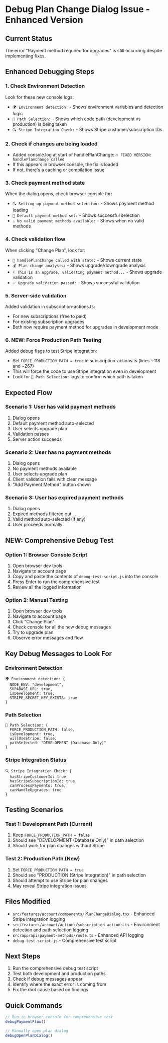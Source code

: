 # Debug Plan Change Dialog Issue - Enhanced Version

## Current Status
The error "Payment method required for upgrades" is still occurring despite implementing fixes.

## Enhanced Debugging Steps

### 1. Check Environment Detection
Look for these new console logs:
- `🌍 Environment detection:` - Shows environment variables and detection logic
- `🎯 Path Selection:` - Shows which code path (development vs production) is being taken
- `🔍 Stripe Integration Check:` - Shows Stripe customer/subscription IDs

### 2. Check if changes are being loaded
- Added console.log at start of handlePlanChange: `🔥 FIXED VERSION: handlePlanChange called`
- If this appears in browser console, the fix is loaded
- If not, there's a caching or compilation issue

### 3. Check payment method state
When the dialog opens, check browser console for:
- `🔍 Setting up payment method selection:` - Shows payment method loading
- `🔧 Default payment method set:` - Shows successful selection
- `⚠️ No valid payment methods available:` - Shows when no valid methods

### 4. Check validation flow
When clicking "Change Plan", look for:
- `🚀 handlePlanChange called with state:` - Shows current state
- `💰 Plan change analysis:` - Shows upgrade/downgrade analysis
- `⬆️ This is an upgrade, validating payment method...` - Shows upgrade validation
- `✅ Upgrade validation passed:` - Shows successful validation

### 5. Server-side validation
Added validation in subscription-actions.ts:
- For new subscriptions (free to paid)
- For existing subscription upgrades
- Both now require payment method for upgrades in development mode

### 6. NEW: Force Production Path Testing
Added debug flags to test Stripe integration:
- Set `FORCE_PRODUCTION_PATH = true` in subscription-actions.ts (lines ~118 and ~267)
- This will force the code to use Stripe integration even in development
- Look for `🎯 Path Selection:` logs to confirm which path is taken

## Expected Flow

### Scenario 1: User has valid payment methods
1. Dialog opens
2. Default payment method auto-selected
3. User selects upgrade plan
4. Validation passes
5. Server action succeeds

### Scenario 2: User has no payment methods
1. Dialog opens
2. No payment methods available
3. User selects upgrade plan
4. Client validation fails with clear message
5. "Add Payment Method" button shown

### Scenario 3: User has expired payment methods
1. Dialog opens
2. Expired methods filtered out
3. Valid method auto-selected (if any)
4. User proceeds normally

## NEW: Comprehensive Debug Test

### Option 1: Browser Console Script
1. Open browser dev tools
2. Navigate to account page
3. Copy and paste the contents of `debug-test-script.js` into the console
4. Press Enter to run the comprehensive test
5. Review all the logged information

### Option 2: Manual Testing
1. Open browser dev tools
2. Navigate to account page
3. Click "Change Plan"
4. Check console for all the new debug messages
5. Try to upgrade plan
6. Observe error messages and flow

## Key Debug Messages to Look For

### Environment Detection
```
🌍 Environment detection: {
  NODE_ENV: "development",
  SUPABASE_URL: true,
  isDevelopment: true,
  STRIPE_SECRET_KEY_EXISTS: true
}
```

### Path Selection
```
🎯 Path Selection: {
  FORCE_PRODUCTION_PATH: false,
  isDevelopment: true,
  willUseStripe: false,
  pathSelected: "DEVELOPMENT (Database Only)"
}
```

### Stripe Integration Status
```
🔍 Stripe Integration Check: {
  hasStripeCustomerId: true,
  hasStripeSubscriptionId: true,
  canProcessPayments: true,
  canHandleUpgrades: true
}
```

## Testing Scenarios

### Test 1: Development Path (Current)
1. Keep `FORCE_PRODUCTION_PATH = false`
2. Should see "DEVELOPMENT (Database Only)" in path selection
3. Should work for plan changes without Stripe

### Test 2: Production Path (New)
1. Set `FORCE_PRODUCTION_PATH = true`
2. Should see "PRODUCTION (Stripe Integration)" in path selection
3. Should attempt to use Stripe for plan changes
4. May reveal Stripe integration issues

## Files Modified
- `src/features/account/components/PlanChangeDialog.tsx` - Enhanced Stripe integration logging
- `src/features/account/actions/subscription-actions.ts` - Environment detection and path selection logging
- `src/app/api/payment-methods/route.ts` - Enhanced API logging
- `debug-test-script.js` - Comprehensive test script

## Next Steps
1. Run the comprehensive debug test script
2. Test both development and production paths
3. Check if debug messages appear
4. Identify where the exact error is coming from
5. Fix the root cause based on findings

## Quick Commands
```javascript
// Run in browser console for comprehensive test
debugPaymentFlow()

// Manually open plan dialog
debugOpenPlanDialog()
```
